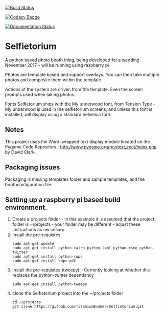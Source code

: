 [![Build Status](https://travis-ci.org/TitaniumBunker/Selfietorium.svg?branch=master)](https://travis-ci.org/TitaniumBunker/Selfietorium)

[![Codacy Badge](https://api.codacy.com/project/badge/Grade/946cfa85bbb548b891d905816a142a83)](https://www.codacy.com/app/computamike/Selfietorium?utm_source=github.com&amp;utm_medium=referral&amp;utm_content=TitaniumBunker/Selfietorium&amp;utm_campaign=Badge_Grade)

[![Documentation Status](https://readthedocs.org/projects/selfietorium/badge/?version=master)](http://selfietorium.readthedocs.io/en/master/?badge=master)

# Selfietorium
A python based photo booth thing, being developed for a wedding November 2017 - will be running using raspberry pi

Photos are template based and support overlays. You can then take multiple photos and composite them within the template.

Actions of the system are driven from the template.  Even the screen prompts used when taking photos.

Fonts
Selfietorium ships with the My underwood font, from Tension Type - My underwood is used in the selfietorium screens, and unless this font is installed, will display using a standard helvetica font.


## Notes
This project uses the Word-wrapped text display module located on the Pygame Code Repository : http://www.pygame.org/pcr/text_rect/index.php by David Clark.

## Packaging issues
Packaging is missing templates folder and sample templates, and the boothconfiguration file.

## Setting up a raspberry pi based build environment.
1. Create a projects folder - in this example it is assumed that the project folder is ~/projects - your folder may be different - adjust these instructions as neccesary.
1. Install the pre-requistes
    ```
    sudo apt-get update
    sudo apt-get install python-cairo python-lxml python-rsvg python-twitter
    sudo apt-get install python-cups
    sudo apt-get install cups-pdf
    ```
1. Install the pre-requistes (tweepy) - Currently looking at whether this replaces the python-twitter dependancy
    ```
    sudo apt-get install python-tweepy
    ```
1. clone the Selfietorium project into the ~/projects folder
    ```
    cd ~/projects
    git clone https://github.com/TitaniumBunker/Selfietorium.git
    ```
    

